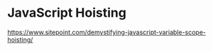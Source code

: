 # JavaScript Hoisting


https://www.sitepoint.com/demystifying-javascript-variable-scope-hoisting/


















